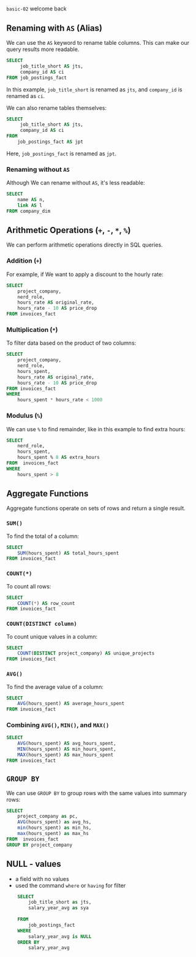 #

`basic-02` welcome back

## Renaming with `AS` (Alias)

We can use the `AS` keyword to rename table columns. This can make our query results more readable. 

```sql
SELECT 
     job_title_short AS jts,
     company_id AS ci
FROM job_postings_fact
```
<!-- <details>
  <summary>Click to show output 🖐️ </summary>
<img src="https://github.com/sajjadrahman56/Data-Analytics/assets/67529599/44855e7e-a601-4fb5-b242-e695c896f391" alt="Table" width="800" height="400">
![alt text](as_image.png)
</details> -->

In this example, `job_title_short` is renamed as `jts`, and `company_id` is renamed as `ci`.

We can also rename tables themselves:

```sql
SELECT 
     job_title_short AS jts,
     company_id AS ci
FROM 
    job_postings_fact AS jpt
```

Here, `job_postings_fact` is renamed as `jpt`.

### Renaming without `AS`

Although We can rename without `AS`, it's less readable:

```sql
SELECT
    name AS n,
    link AS l
FROM company_dim
```

## Arithmetic Operations (`+`, `-`, `*`, `%`)

We can perform arithmetic operations directly in SQL queries.

### Addition (`+`)

For example, if We want to apply a discount to the hourly rate:

```sql
SELECT 
    project_company,
    nerd_role,
    hours_rate AS original_rate,
    hours_rate - 10 AS price_drop
FROM invoices_fact
```
<!-- ![alt text](plus_salary.png) -->
### Multiplication (`*`)

To filter data based on the product of two columns:

```sql
SELECT 
    project_company,
    nerd_role,
    hours_spent,
    hours_rate AS original_rate,
    hours_rate - 10 AS price_drop
FROM invoices_fact
WHERE
    hours_spent * hours_rate < 1000
```
<!-- ![alt text](multiplication_image.png) -->
### Modulus (`%`)

We can use `%` to find remainder, like in this example to find extra hours:

```sql
SELECT 
    nerd_role,
    hours_spent,
    hours_spent % 8 AS extra_hours
FROM  invoices_fact
WHERE
    hours_spent > 8
```
<!-- ![alt text](extrahours.png) -->
## Aggregate Functions

Aggregate functions operate on sets of rows and return a single result.

### `SUM()`

To find the total of a column:

```sql
SELECT 
    SUM(hours_spent) AS total_hours_spent
FROM invoices_fact
```
<!-- ![alt text](image.png) -->
### `COUNT(*)`

To count all rows:

```sql
SELECT 
    COUNT(*) AS row_count
FROM invoices_fact
```

### `COUNT(DISTINCT column)`

To count unique values in a column:

```sql
SELECT 
    COUNT(DISTINCT project_company) AS unique_projects
FROM invoices_fact
```

### `AVG()`

To find the average value of a column:

```sql
SELECT 
    AVG(hours_spent) AS average_hours_spent
FROM invoices_fact
```

### Combining `AVG()`, `MIN()`, and `MAX()`

```sql
SELECT 
    AVG(hours_spent) AS avg_hours_spent,
    MIN(hours_spent) AS min_hours_spent,
    MAX(hours_spent) AS max_hours_spent
FROM invoices_fact
```
<!-- ![alt text](avg-min-max.png) -->
## `GROUP BY`

We can use `GROUP BY` to group rows with the same values into summary rows:

```sql
SELECT 
    project_company as pc,
    AVG(hours_spent) as avg_hs,
    min(hours_spent) as min_hs,
    max(hours_spent) as max_hs
FROM  invoices_fact
GROUP BY project_company
```
<!-- ![alt text](group-by-1.png) -->

<!-- The GROUP BY statement groups rows that have the same values into summary rows, like "find the number of customers in each country" -->
<!-- SELECT skills as sk, 
COUNT(type) as ty
FROM skills_dim
GROUP BY
	type -->
<!-- ![alt text](group-by-2.png) -->

## NULL - values 

- a field with no values
- used the command `where` or `having` for filter

```sql
    SELECT
        job_title_short as jts,
        salary_year_avg as sya
        
    FROM
        job_postings_fact
    WHERE 
        salary_year_avg is NULL
    ORDER BY
        salary_year_avg
```

<!-- ![alt text](null-values.png) -->